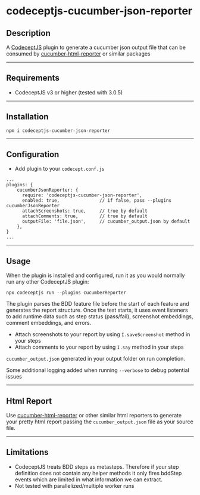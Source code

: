 # codeceptjs-cucumber-json-reporter
## Description

A [CodeceptJS](https://codecept.io) plugin to generate a cucumber json output file that can be consumed by [cucumber-html-reporter](https://www.npmjs.com/package/cucumber-html-reporter) or similar packages

---
## Requirements
- CodeceptJS v3 or higher (tested with 3.0.5)
---

## Installation
```
npm i codeceptjs-cucumber-json-reporter
```

---
## Configuration

- Add plugin to your `codecept.conf.js`
```
...
plugins: {
    cucumberJsonReporter: {
      require: 'codeceptjs-cucumber-json-reporter',
      enabled: true,               // if false, pass --plugins cucumberJsonReporter
      attachScreenshots: true,     // true by default
      attachComments: true,        // true by default
      outputFile: 'file.json',     // cucumber_output.json by default
    },
}
...
```

---
## Usage

When the plugin is installed and configured, run it as you would normally run any other CodeceptJS plugin:
```
npx codeceptjs run --plugins cucumberReporter
```

The plugin parses the BDD feature file before the start of each feature and generates the report structure. Once the test starts, it uses event listeners to add runtime data such as step status (pass/fail), screenshot embeddings, comment embeddings, and errors.

- Attach screenshots to your report by using `I.saveScreenshot` method in your steps
- Attach comments to your report by using `I.say` method in your steps


`cucumber_output.json` generated in your output folder on run completion.

Some additional logging added when running `--verbose` to debug potential issues

---
## Html Report

Use [cucumber-html-reporter](https://www.npmjs.com/package/cucumber-html-reporter) or other similar html reporters to generate your pretty html report passing the `cucumber_output.json` file as your source file.

---
## Limitations
- CodeceptJS treats BDD steps as metasteps. Therefore if your step definition does not contain any helper methods it only fires bddStep events which are limited in what information we can extract.
- Not tested with parallelized/multiple worker runs